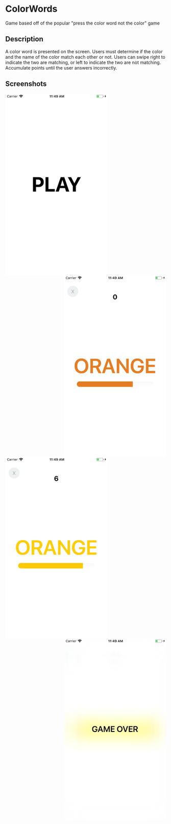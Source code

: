 # ColorWords
Game based off of the popular "press the color word not the color" game

## Description
A color word is presented on the screen. Users must determine if the color and the name of the color match each other or not. 
Users can swipe right to indicate the two are matching, or left to indicate the two are not matching.
Accumulate points until the user answers incorrectly. 

## Screenshots
<img align="left" src="https://github.com/dumlaoj/ColorWords/blob/master/ColorWordsScreenshots/Play.png" width="320" height="568">
<img align="right" src="https://github.com/dumlaoj/ColorWords/blob/master/ColorWordsScreenshots/Playing.png" width="320" height="568">

<img align="left" src="https://github.com/dumlaoj/ColorWords/blob/master/ColorWordsScreenshots/Playing2.png" width="320" height="568">
<img align="right" src="https://github.com/dumlaoj/ColorWords/blob/master/ColorWordsScreenshots/GameOver.png" width="320" height="568">
